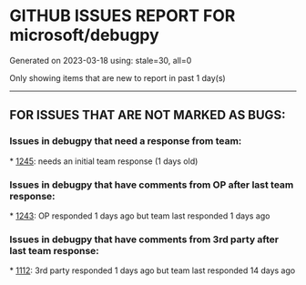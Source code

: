 
# GITHUB ISSUES REPORT FOR microsoft/debugpy


Generated on 2023-03-18 using: stale=30, all=0


Only showing items that are new to report in past 1 day(s)


---

## FOR ISSUES THAT ARE NOT MARKED AS BUGS:


### Issues in debugpy that need a response from team:


\* [1245](https://github.com/microsoft/debugpy/issues/1245 "Don't collapse nested lists/tuples into ... in debugger | make debugging more like PyCharm"): needs an initial team response (1 days old)

### Issues in debugpy that have comments from OP after last team response:


\* [1243](https://github.com/microsoft/debugpy/issues/1243 "'args' not passed to python when launching a debug session."): OP responded 1 days ago but team last responded 1 days ago

### Issues in debugpy that have comments from 3rd party after last team response:


\* [1112](https://github.com/microsoft/debugpy/issues/1112 "Support pyqt6"): 3rd party responded 1 days ago but team last responded 14 days ago
